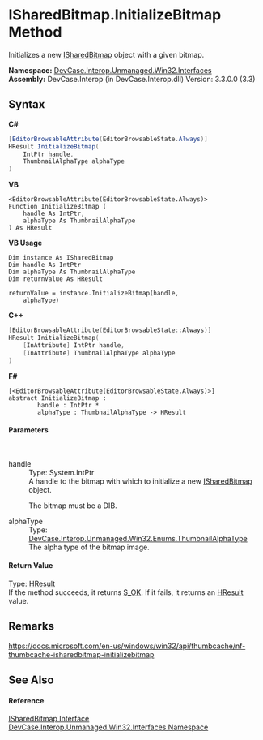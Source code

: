 # ISharedBitmap.InitializeBitmap Method 
 

Initializes a new <a href="T_DevCase_Interop_Unmanaged_Win32_Interfaces_ISharedBitmap">ISharedBitmap</a> object with a given bitmap.

**Namespace:**&nbsp;<a href="N_DevCase_Interop_Unmanaged_Win32_Interfaces">DevCase.Interop.Unmanaged.Win32.Interfaces</a><br />**Assembly:**&nbsp;DevCase.Interop (in DevCase.Interop.dll) Version: 3.3.0.0 (3.3)

## Syntax

**C#**<br />
``` C#
[EditorBrowsableAttribute(EditorBrowsableState.Always)]
HResult InitializeBitmap(
	IntPtr handle,
	ThumbnailAlphaType alphaType
)
```

**VB**<br />
``` VB
<EditorBrowsableAttribute(EditorBrowsableState.Always)>
Function InitializeBitmap ( 
	handle As IntPtr,
	alphaType As ThumbnailAlphaType
) As HResult
```

**VB Usage**<br />
``` VB Usage
Dim instance As ISharedBitmap
Dim handle As IntPtr
Dim alphaType As ThumbnailAlphaType
Dim returnValue As HResult

returnValue = instance.InitializeBitmap(handle, 
	alphaType)
```

**C++**<br />
``` C++
[EditorBrowsableAttribute(EditorBrowsableState::Always)]
HResult InitializeBitmap(
	[InAttribute] IntPtr handle, 
	[InAttribute] ThumbnailAlphaType alphaType
)
```

**F#**<br />
``` F#
[<EditorBrowsableAttribute(EditorBrowsableState.Always)>]
abstract InitializeBitmap : 
        handle : IntPtr * 
        alphaType : ThumbnailAlphaType -> HResult 

```


#### Parameters
&nbsp;<dl><dt>handle</dt><dd>Type: System.IntPtr<br />A handle to the bitmap with which to initialize a new <a href="T_DevCase_Interop_Unmanaged_Win32_Interfaces_ISharedBitmap">ISharedBitmap</a> object. 

 The bitmap must be a DIB.</dd><dt>alphaType</dt><dd>Type: <a href="T_DevCase_Interop_Unmanaged_Win32_Enums_ThumbnailAlphaType">DevCase.Interop.Unmanaged.Win32.Enums.ThumbnailAlphaType</a><br />The alpha type of the bitmap image.</dd></dl>

#### Return Value
Type: <a href="T_DevCase_Interop_Unmanaged_Win32_Enums_HResult">HResult</a><br />If the method succeeds, it returns <a href="T_DevCase_Interop_Unmanaged_Win32_Enums_HResult">S_OK</a>. If it fails, it returns an <a href="T_DevCase_Interop_Unmanaged_Win32_Enums_HResult">HResult</a> value.

## Remarks
<a href="https://docs.microsoft.com/en-us/windows/win32/api/thumbcache/nf-thumbcache-isharedbitmap-initializebitmap" target="_blank">https://docs.microsoft.com/en-us/windows/win32/api/thumbcache/nf-thumbcache-isharedbitmap-initializebitmap</a>

## See Also


#### Reference
<a href="T_DevCase_Interop_Unmanaged_Win32_Interfaces_ISharedBitmap">ISharedBitmap Interface</a><br /><a href="N_DevCase_Interop_Unmanaged_Win32_Interfaces">DevCase.Interop.Unmanaged.Win32.Interfaces Namespace</a><br />